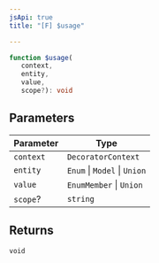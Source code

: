 ```yaml
---
jsApi: true
title: "[F] $usage"

---
```

```ts
function $usage(
   context, 
   entity, 
   value, 
   scope?): void
```

## Parameters

| Parameter | Type |
| ------ | ------ |
| `context` | `DecoratorContext` |
| `entity` | `Enum` \| `Model` \| `Union` |
| `value` | `EnumMember` \| `Union` |
| `scope`? | `string` |

## Returns

`void`
